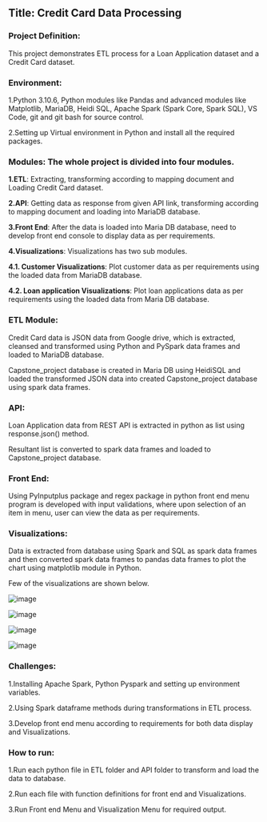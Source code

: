 ## Title: Credit Card Data Processing

### Project Definition: 
This project demonstrates ETL process for a Loan Application dataset and a Credit Card dataset. 
### Environment: 
1.Python 3.10.6, Python modules like Pandas and advanced modules like Matplotlib, MariaDB, Heidi SQL, Apache Spark (Spark Core, Spark SQL), VS Code, git and git bash for source control.

2.Setting up Virtual environment in Python and install all the required packages. 
### Modules: The whole project is divided into four modules.
**1.ETL**: Extracting, transforming according to mapping document and Loading Credit Card dataset.

**2.API**: Getting data as response from given API link, transforming according to mapping document and loading into MariaDB database.

**3.Front End**: After the data is loaded into Maria DB database, need to develop front end console to display data as per requirements.

**4.Visualizations**: Visualizations has two sub modules.

**4.1. Customer Visualizations**: Plot customer data as per requirements using the loaded data from MariaDB database.

**4.2. Loan application Visualizations**: Plot loan applications data as per requirements using the loaded data from Maria DB database.

### ETL Module: 

Credit Card data is JSON data from Google drive, which is extracted, cleansed and transformed using Python and PySpark data frames and loaded to MariaDB database.

Capstone_project database is created in Maria DB using HeidiSQL and loaded the transformed JSON data into created Capstone_project database using spark data frames.

### API: 

Loan Application data from REST API is extracted in python as list using response.json() method. 

Resultant list is converted to spark data frames and loaded to Capstone_project database.

### Front End: 

Using PyInputplus package and regex package in python front end menu program is developed with input validations, where upon selection of an item in menu, user can view the data as per requirements.  

### Visualizations: 

Data is extracted from database using Spark and SQL as spark data frames and then converted spark data frames to pandas data frames to plot the chart using matplotlib module in Python. 

Few of the visualizations are shown below.

 ![image](https://user-images.githubusercontent.com/118309496/221992445-5be3d573-0bc2-480c-89dd-5a85446ffd91.png)

![image](https://user-images.githubusercontent.com/118309496/221992733-7cfdf327-1fe8-455a-96eb-dff03dd5c574.png)

 
  ![image](https://user-images.githubusercontent.com/118309496/221992792-58c356c8-b83f-4b18-906a-7d972fdc63d5.png)

 ![image](https://user-images.githubusercontent.com/118309496/221992824-c4cc9f06-17a9-4445-b2d6-77d0bba20598.png)

### Challenges:

1.Installing Apache Spark, Python Pyspark and setting up environment variables.

2.Using Spark dataframe methods during transformations in ETL process.

3.Develop front end menu according to requirements for both data display and Visualizations.

### How to run:
1.Run each python file in ETL folder and API folder to transform and load the data to database.

2.Run each file with function definitions for front end and Visualizations.

3.Run Front end Menu and Visualization Menu for required output.
